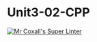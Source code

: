 # Unit3-02-CPP
[![Mr Coxall's Super Linter](https://github.com/ICS3U-Programming-TamerZ/Unit3-02-CPP/workflows/Mr%20Coxall's%20Super%20Linter/badge.svg)](https://github.com/ICS3U-Programming-TamerZ/Unit3-02-CPP/actions/)
